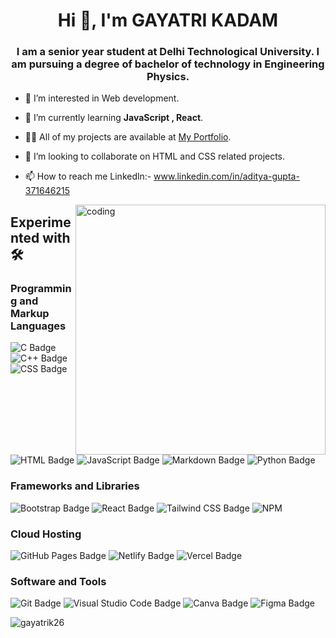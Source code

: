 <h1 align="center">Hi 👋, I'm GAYATRI KADAM</h1>
<h3 align="center">I am a senior year student at Delhi Technological University. I am pursuing a degree of bachelor of technology in Engineering Physics.</h3>

- 👀 I’m interested in Web development.

- 🌱 I’m currently learning **JavaScript , React**.

- 👨‍💻 All of my projects are available at [My Portfolio](https://gayatrik26.github.io/My_portfolio/).

- 💞️ I’m looking to collaborate on HTML and CSS related projects.

- 📫 How to reach me Linkedln:- www.linkedin.com/in/aditya-gupta-371646215 

<img align="right" src="https://user-images.githubusercontent.com/74038190/221352975-94759904-aa4c-4032-a8ab-b546efb9c478.gif" alt="coding" width="400">

## Experimented with 🛠️ 

### Programming and Markup Languages
![C Badge](https://img.shields.io/badge/-C-00599C?logo=c&logoColor=white)
![C++ Badge](https://img.shields.io/badge/-C++-00599C?logo=c%2B%2B&logoColor=white)
![CSS Badge](https://img.shields.io/badge/-CSS-1572B6?logo=css3&logoColor=white)
![HTML Badge](https://img.shields.io/badge/-HTML-E34F26?logo=html5&logoColor=white)
![JavaScript Badge](https://img.shields.io/badge/-JavaScript-F7DF1E?logo=javascript&logoColor=black)
![Markdown Badge](https://img.shields.io/badge/-Markdown-000000?logo=markdown&logoColor=white)
![Python Badge](https://img.shields.io/badge/-Python-3776AB?logo=python&logoColor=white)

### Frameworks and Libraries
![Bootstrap Badge](https://img.shields.io/badge/-Bootstrap-7952B3?logo=bootstrap&logoColor=white)
![React Badge](https://img.shields.io/badge/-React-61DAFB?logo=react&logoColor=black)
![Tailwind CSS Badge](https://img.shields.io/badge/-Tailwind_CSS-38B2AC?logo=tailwind-css&logoColor=white)
![NPM](https://img.shields.io/badge/NPM-%23CB3837.svg?style=for-the-badge&logo=npm&logoColor=white)

### Cloud Hosting
![GitHub Pages Badge](https://img.shields.io/badge/-GitHub_Pages-222222?logo=github&logoColor=white)
![Netlify Badge](https://img.shields.io/badge/-Netlify-00C7B7?logo=netlify&logoColor=white)
![Vercel Badge](https://img.shields.io/badge/-Vercel-000000?logo=vercel&logoColor=white)

### Software and Tools
![Git Badge](https://img.shields.io/badge/-Git-F05032?logo=git&logoColor=white)
![Visual Studio Code Badge](https://img.shields.io/badge/-Visual_Studio_Code-007ACC?logo=visual-studio-code&logoColor=white)
![Canva Badge](https://img.shields.io/badge/-Canva-00C4CC?logo=canva&logoColor=white)
![Figma Badge](https://img.shields.io/badge/-Figma-F24E1E?logo=figma&logoColor=white)

<p><img align="left" src="https://github-readme-stats.vercel.app/api/top-langs?username=gayatrik26&show_icons=true&locale=en&layout=compact" alt="gayatrik26" /></p>
